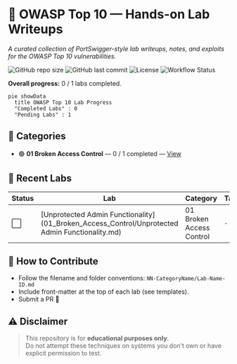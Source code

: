 # 🔐 OWASP Top 10 — Hands-on Lab Writeups

_A curated collection of PortSwigger-style lab writeups, notes, and exploits for the OWASP Top 10 vulnerabilities._

![GitHub repo size](https://img.shields.io/github/repo-size/Nish344/owasp-top10-web-security?color=green)
![GitHub last commit](https://img.shields.io/github/last-commit/Nish344/owasp-top10-web-security)
![License](https://img.shields.io/badge/License-MIT-brightgreen)
![Workflow Status](https://github.com/Nish344/owasp-top10-web-security/actions/workflows/update-readme.yml/badge.svg)

**Overall progress:** 0 / 1 labs completed.

```mermaid
pie showData
  title OWASP Top 10 Lab Progress
  "Completed Labs" : 0
  "Pending Labs" : 1
```

## 📂 Categories

- 🟢 **01 Broken Access Control** — 0 / 1 completed — [View](01_Broken_Access_Control/README.md)

## 🧪 Recent Labs

| Status | Lab | Category | Tags |
|--------|-----|----------|------|
| ⬜ | [Unprotected Admin Functionality](01_Broken_Access_Control/Unprotected Admin Functionality.md) | 01 Broken Access Control | `-` |

## 🤝 How to Contribute

- Follow the filename and folder conventions: `NN-CategoryName/Lab-Name-ID.md`
- Include front-matter at the top of each lab (see templates).
- Submit a PR 🚀

## ⚠️ Disclaimer

> This repository is for **educational purposes only**.  
> Do not attempt these techniques on systems you don’t own or have explicit permission to test.
